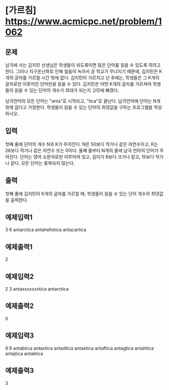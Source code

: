 # [가르침] https://www.acmicpc.net/problem/1062

## 문제
남극에 사는 김지민 선생님은 학생들이 되도록이면 많은 단어를 읽을 수 있도록 하려고 한다. 
그러나 지구온난화로 인해 얼음이 녹아서 곧 학교가 무너지기 때문에, 김지민은 K개의 글자를 가르칠 시간 밖에 없다. 
김지민이 가르치고 난 후에는, 학생들은 그 K개의 글자로만 이루어진 단어만을 읽을 수 있다. 
김지민은 어떤 K개의 글자를 가르쳐야 학생들이 읽을 수 있는 단어의 개수가 최대가 되는지 고민에 빠졌다.

남극언어의 모든 단어는 "anta"로 시작되고, "tica"로 끝난다. 남극언어에 단어는 N개 밖에 없다고 가정한다. 
학생들이 읽을 수 있는 단어의 최댓값을 구하는 프로그램을 작성하시오.

## 입력
첫째 줄에 단어의 개수 N과 K가 주어진다. N은 50보다 작거나 같은 자연수이고, K는 26보다 작거나 같은 자연수 또는 0이다. 
둘째 줄부터 N개의 줄에 남극 언어의 단어가 주어진다. 
단어는 영어 소문자로만 이루어져 있고, 길이가 8보다 크거나 같고, 15보다 작거나 같다. 모든 단어는 중복되지 않는다.

## 출력
첫째 줄에 김지민이 K개의 글자를 가르칠 때, 학생들이 읽을 수 있는 단어 개수의 최댓값을 출력한다.

## 예제입력1
3 6
antarctica
antahellotica
antacartica

## 예제출력1
2

## 예제입력2
2 3
antaxxxxxxxtica
antarctica

## 예제출력2
0

## 예제입력3
9 8
antabtica
antaxtica
antadtica
antaetica
antaftica
antagtica
antahtica
antajtica
antaktica

## 예제출력3
3